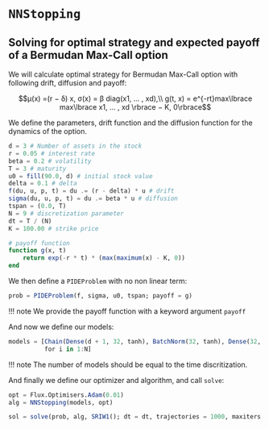 # `NNStopping`

## Solving for optimal strategy and expected payoff of a Bermudan Max-Call option

We will calculate optimal strategy for Bermudan Max-Call option with following drift, diffusion and payoff:
```math
μ(x) =(r − δ) x, σ(x) = β diag(x1, ... , xd),\\
g(t, x) =  e^{-rt}max\lbrace max\lbrace x1, ... , xd \rbrace − K, 0\rbrace
```
We define the parameters, drift function and the diffusion function for the dynamics of the option.
```julia
d = 3 # Number of assets in the stock
r = 0.05 # interest rate
beta = 0.2 # volatility
T = 3 # maturity
u0 = fill(90.0, d) # initial stock value
delta = 0.1 # delta
f(du, u, p, t) = du .= (r - delta) * u # drift
sigma(du, u, p, t) = du .= beta * u # diffusion
tspan = (0.0, T)
N = 9 # discretization parameter
dt = T / (N)
K = 100.00 # strike price

# payoff function
function g(x, t)
    return exp(-r * t) * (max(maximum(x) - K, 0))
end

```
We then define a `PIDEProblem` with no non linear term:
```julia
prob = PIDEProblem(f, sigma, u0, tspan; payoff = g)
```
!!! note 
    We provide the payoff function with a keyword argument `payoff` 

And now we define our models:
```julia
models = [Chain(Dense(d + 1, 32, tanh), BatchNorm(32, tanh), Dense(32, 1, sigmoid))
          for i in 1:N]
```
!!! note 
    The number of models should be equal to the time discritization.

And finally we define our optimizer and algorithm, and call `solve`:
```julia
opt = Flux.Optimisers.Adam(0.01)
alg = NNStopping(models, opt)

sol = solve(prob, alg, SRIW1(); dt = dt, trajectories = 1000, maxiters = 1000, verbose = true)
```
